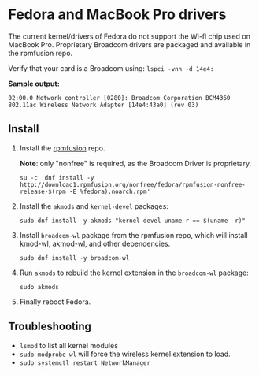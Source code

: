 # Fedora and MacBook Pro drivers

The current kernel/drivers of Fedora do not support the Wi-fi chip used on MacBook Pro. Proprietary Broadcom drivers are packaged and available in the rpmfusion repo.
 
Verify that your card is a Broadcom using: `lspci -vnn -d 14e4:`

**Sample output:**

```02:00.0 Network controller [0280]: Broadcom Corporation BCM4360 802.11ac Wireless Network Adapter [14e4:43a0] (rev 03)```

## Install

1. Install the [rpmfusion](http://rpmfusion.org/) repo.

    **Note**: only "nonfree" is required, as the Broadcom Driver is proprietary.

    ```su -c 'dnf install -y http://download1.rpmfusion.org/nonfree/fedora/rpmfusion-nonfree-release-$(rpm -E %fedora).noarch.rpm'```

2. Install the `akmods` and `kernel-devel` packages:

    ```sudo dnf install -y akmods "kernel-devel-uname-r == $(uname -r)"```

3. Install `broadcom-wl` package from the rpmfusion repo, which will install kmod-wl, akmod-wl, and other dependencies.

    ```sudo dnf install -y broadcom-wl```

4. Run `akmods` to rebuild the kernel extension in the `broadcom-wl` package:

    ```sudo akmods```

5. Finally reboot Fedora.

## Troubleshooting

- `lsmod` to list all kernel modules
- `sudo modprobe wl` will force the wireless kernel extension to load.
- `sudo systemctl restart NetworkManager`
